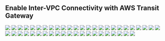 ## Enable Inter-VPC Connectivity with AWS Transit Gateway


<img src="/images/AWS Transit Gateway 1.png">
<img src="/images/AWS Transit Gateway 2.png">
<img src="/images/AWS Transit Gateway 3.png">
<img src="/images/AWS Transit Gateway 4.png">
<img src="/images/AWS Transit Gateway 5.png">
<img src="/images/AWS Transit Gateway 6.png">
<img src="/images/AWS Transit Gateway 7.png">
<img src="/images/AWS Transit Gateway 8.png">
<img src="/images/AWS Transit Gateway 9.png">
<img src="/images/AWS Transit Gateway 10.png">
<img src="/images/AWS Transit Gateway 11.png">
<img src="/images/AWS Transit Gateway 12.png">
<img src="/images/AWS Transit Gateway 13.png">
<img src="/images/AWS Transit Gateway 14.png">
<img src="/images/AWS Transit Gateway 15.png">
<img src="/images/AWS Transit Gateway 16.png">
<img src="/images/AWS Transit Gateway 17.png">
<img src="/images/AWS Transit Gateway 18.png">
<img src="/images/AWS Transit Gateway 19.png">
<img src="/images/AWS Transit Gateway 20.png">
<img src="/images/AWS Transit Gateway 21.png">
<img src="/images/AWS Transit Gateway 22.png">
<img src="/images/AWS Transit Gateway 23.png">
<img src="/images/AWS Transit Gateway 24.png">
<img src="/images/AWS Transit Gateway 25.png">
<img src="/images/AWS Transit Gateway 26.png">
<img src="/images/AWS Transit Gateway 27.png">
<img src="/images/AWS Transit Gateway 28.png">
<img src="/images/AWS Transit Gateway 29.png">
<img src="/images/AWS Transit Gateway 30.png">
<img src="/images/AWS Transit Gateway 31.png">
<img src="/images/AWS Transit Gateway 32.png">
<img src="/images/AWS Transit Gateway 33.png">
<img src="/images/AWS Transit Gateway 34.png">
<img src="/images/AWS Transit Gateway 35.png">
<img src="/images/AWS Transit Gateway 36.png">
<img src="/images/AWS Transit Gateway 37.png">
<img src="/images/AWS Transit Gateway 38.png">
<img src="/images/AWS Transit Gateway 39.png">
<img src="/images/AWS Transit Gateway 40.png">
<img src="/images/AWS Transit Gateway 41.png">
<img src="/images/AWS Transit Gateway 42.png">
<img src="/images/AWS Transit Gateway 43.png">
<img src="/images/AWS Transit Gateway 44.png">
<img src="/images/AWS Transit Gateway 45.png">
<img src="/images/AWS Transit Gateway 46.png">

